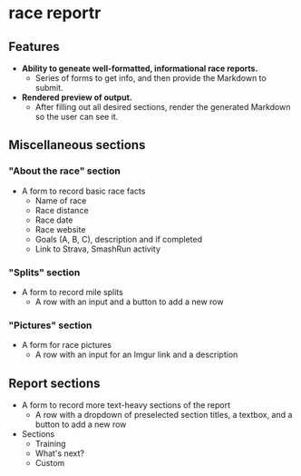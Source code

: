 # race reportr

## Features
* **Ability to geneate well-formatted, informational race reports.**
  * Series of forms to get info, and then provide the Markdown to submit.
* **Rendered preview of output.**
  * After filling out all desired sections, render the generated Markdown so the user can see it.

## Miscellaneous sections

### "About the race" section
* A form to record basic race facts
  * Name of race
  * Race distance
  * Race date
  * Race website
  * Goals (A, B, C), description and if completed
  * Link to Strava, SmashRun activity
  
### "Splits" section
* A form to record mile splits
  * A row with an input and a button to add a new row
  
### "Pictures" section
* A form for race pictures
  * A row with an input for an Imgur link and a description
  
## Report sections
* A form to record more text-heavy sections of the report
  * A row with a dropdown of preselected section titles, a textbox, and a button to add a new row
* Sections
  * Training
  * What's next?
  * Custom